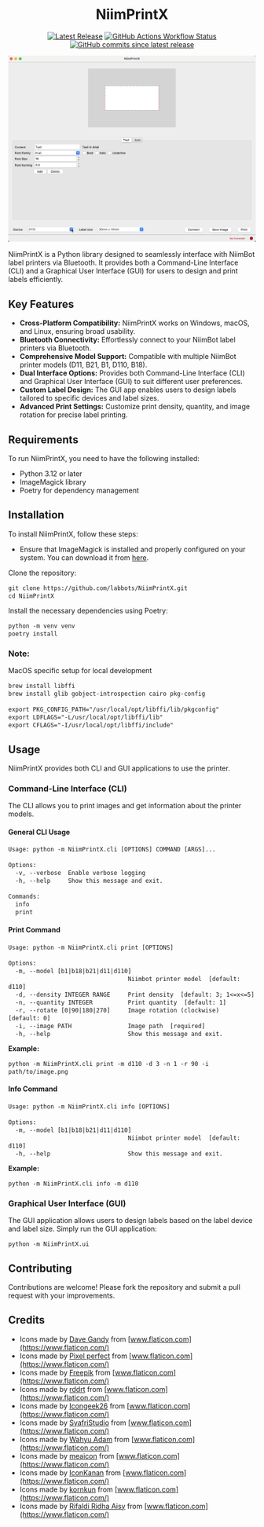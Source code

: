 <h1 align="center">NiimPrintX</h1>
<p align="center">
<a href="https://github.com/labbots/NiimPrintX/releases"><img src="https://img.shields.io/github/release/labbots/NiimPrintX.svg?style=for-the-badge" alt="Latest Release"></a>
<a href="https://github.com/labbots/NiimPrintX/actions/workflows/tag.yaml"><img alt="GitHub Actions Workflow Status" src="https://img.shields.io/github/actions/workflow/status/labbots/NiimPrintX/tag.yaml?style=for-the-badge"></a>
<a href="https://github.com/labbots/NiimPrintX/commits/main/"><img alt="GitHub commits since latest release" src="https://img.shields.io/github/commits-since/labbots/NiimPrintX/latest?style=for-the-badge"></a>
</p>


![NiimPrintX](docs/assets/NiimPrintX.gif)

NiimPrintX is a Python library designed to seamlessly interface with NiimBot label printers via Bluetooth. 
It provides both a Command-Line Interface (CLI) and a Graphical User Interface (GUI) for users to design and print labels efficiently.

## Key Features
* **Cross-Platform Compatibility:** NiimPrintX works on Windows, macOS, and Linux, ensuring broad usability.
* **Bluetooth Connectivity:** Effortlessly connect to your NiimBot label printers via Bluetooth.
* **Comprehensive Model Support:** Compatible with multiple NiimBot printer models (D11, B21, B1, D110, B18).
* **Dual Interface Options:** Provides both Command-Line Interface (CLI) and Graphical User Interface (GUI) to suit different user preferences.
* **Custom Label Design:** The GUI app enables users to design labels tailored to specific devices and label sizes.
* **Advanced Print Settings:** Customize print density, quantity, and image rotation for precise label printing.

## Requirements
To run NiimPrintX, you need to have the following installed:

* Python 3.12 or later
* ImageMagick library
* Poetry for dependency management


## Installation
To install NiimPrintX, follow these steps:

* Ensure that ImageMagick is installed and properly configured on your system. You can download it from [here](https://imagemagick.org/script/download.php).

Clone the repository:

```shell
git clone https://github.com/labbots/NiimPrintX.git
cd NiimPrintX
```
Install the necessary dependencies using Poetry:

```shell
python -m venv venv
poetry install
```

### Note:
MacOS specific setup for local development

```shell
brew install libffi
brew install glib gobject-introspection cairo pkg-config

export PKG_CONFIG_PATH="/usr/local/opt/libffi/lib/pkgconfig"
export LDFLAGS="-L/usr/local/opt/libffi/lib"
export CFLAGS="-I/usr/local/opt/libffi/include"
```


## Usage
NiimPrintX provides both CLI and GUI applications to use the printer.

### Command-Line Interface (CLI)
The CLI allows you to print images and get information about the printer models.

#### General CLI Usage
```shell
Usage: python -m NiimPrintX.cli [OPTIONS] COMMAND [ARGS]...

Options:
  -v, --verbose  Enable verbose logging
  -h, --help     Show this message and exit.

Commands:
  info
  print
```
#### Print Command
```shell
Usage: python -m NiimPrintX.cli print [OPTIONS]

Options:
  -m, --model [b1|b18|b21|d11|d110]
                                  Niimbot printer model  [default: d110]
  -d, --density INTEGER RANGE     Print density  [default: 3; 1<=x<=5]
  -n, --quantity INTEGER          Print quantity  [default: 1]
  -r, --rotate [0|90|180|270]     Image rotation (clockwise)  [default: 0]
  -i, --image PATH                Image path  [required]
  -h, --help                      Show this message and exit.
```
**Example:**

```shell
python -m NiimPrintX.cli print -m d110 -d 3 -n 1 -r 90 -i path/to/image.png
```

#### Info Command

```shell
Usage: python -m NiimPrintX.cli info [OPTIONS]

Options:
  -m, --model [b1|b18|b21|d11|d110]
                                  Niimbot printer model  [default: d110]
  -h, --help                      Show this message and exit.
```

**Example:**

```shell
python -m NiimPrintX.cli info -m d110
```

### Graphical User Interface (GUI)
The GUI application allows users to design labels based on the label device and label size. Simply run the GUI application:

```shell
python -m NiimPrintX.ui
```

## Contributing
Contributions are welcome! Please fork the repository and submit a pull request with your improvements.

## Credits
* Icons made by [Dave Gandy](https://www.flaticon.com/authors/dave-gandy) from [www.flaticon.com](https://www.flaticon.com/)
* Icons made by [Pixel perfect](https://www.flaticon.com/authors/pixel-perfect) from [www.flaticon.com](https://www.flaticon.com/)
* Icons made by [Freepik](https://www.freepik.com) from [www.flaticon.com](https://www.flaticon.com/)
* Icons made by [rddrt](https://www.flaticon.com/authors/rddrt) from [www.flaticon.com](https://www.flaticon.com/)
* Icons made by [Icongeek26](https://www.flaticon.com/authors/icongeek26) from [www.flaticon.com](https://www.flaticon.com/)
* Icons made by [SyafriStudio](https://www.flaticon.com/authors/syafristudio) from [www.flaticon.com](https://www.flaticon.com/)
* Icons made by [Wahyu Adam](https://www.flaticon.com/authors/wahyu-adam) from [www.flaticon.com](https://www.flaticon.com/)
* Icons made by [meaicon](https://www.flaticon.com/authors/meaicon) from [www.flaticon.com](https://www.flaticon.com/)
* Icons made by [IconKanan](https://www.flaticon.com/authors/iconkanan) from [www.flaticon.com](https://www.flaticon.com/)
* Icons made by [kornkun](https://www.flaticon.com/authors/kornkun) from [www.flaticon.com](https://www.flaticon.com/)
* Icons made by [Rifaldi Ridha Aisy](https://www.flaticon.com/authors/rifaldi-ridha-aisy) from [www.flaticon.com](https://www.flaticon.com/)
